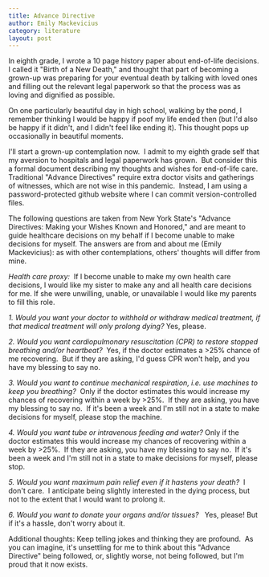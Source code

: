 ```yaml
---
title: Advance Directive
author: Emily Mackevicius
category: literature
layout: post
---
```


In eighth grade, I wrote a 10 page history paper about end-of-life decisions. I called it "Birth of a New Death," and thought that part of becoming a grown-up was preparing for your eventual death by talking with loved ones and filling out the relevant legal paperwork so that the process was as loving and dignified as possible.  

On one particularly beautiful day in high school, walking by the pond, I remember thinking I would be happy if poof my life ended then (but I'd also be happy if it didn't, and I didn't feel like ending it). This thought pops up occasionally in beautiful moments. 

I'll start a grown-up contemplation now.  I admit to my eighth grade self that my aversion to hospitals and legal paperwork has grown.  But consider this a formal document describing my thoughts and wishes for end-of-life care.  Traditional "Advance Directives" require extra doctor visits and gatherings of witnesses, which are not wise in this pandemic.  Instead, I am using a password-protected github website where I can commit version-controlled files. 

The following questions are taken from New York State's "Advance Directives: Making your Wishes Known and Honored," and are meant to guide healthcare decisions on my behalf if I become unable to make decisions for myself. The answers are from and about me (Emily Mackevicius): as with other contemplations, others' thoughts will differ from mine.

<em>Health care proxy: </em> If I become unable to make my own health care decisions, I would like my sister to make any and all health care decisions for me. If she were unwilling, unable, or unavailable I would like my parents to fill this role.  

<em>1. Would you want your doctor to withhold or withdraw medical treatment, if that medical treatment will only prolong dying? </em> Yes, please.

<em>2. Would you want cardiopulmonary resuscitation (CPR) to restore stopped breathing and/or heartbeat? </em> Yes, if the doctor estimates a >25% chance of me recovering.  But if they are asking, I'd guess CPR won't help, and you have my blessing to say no.

<em>3. Would you want to continue mechanical respiration, i.e. use machines to keep you breathing? </em> Only if the doctor estimates this would increase my chances of recovering within a week by >25%.  If they are asking, you have my blessing to say no.  If it's been a week and I'm still not in a state to make decisions for myself, please stop the machine.

<em>4. Would you want tube or intravenous feeding and water?</em> Only if the doctor estimates this would increase my chances of recovering within a week by >25%.  If they are asking, you have my blessing to say no.  If it's been a week and I'm still not in a state to make decisions for myself, please stop.

<em>5. Would you want maximum pain relief even if it hastens your death? </em> I don't care.  I anticipate being slightly interested in the dying process, but not to the extent that I would want to prolong it.

<em>6. Would you want to donate your organs and/or tissues?  </em> Yes, please! But if it's a hassle, don't worry about it.

Additional thoughts: Keep telling jokes and thinking they are profound.  As you can imagine, it's unsettling for me to think about this "Advance Directive" being followed, or, slightly worse, not being followed, but I'm proud that it now exists. 
